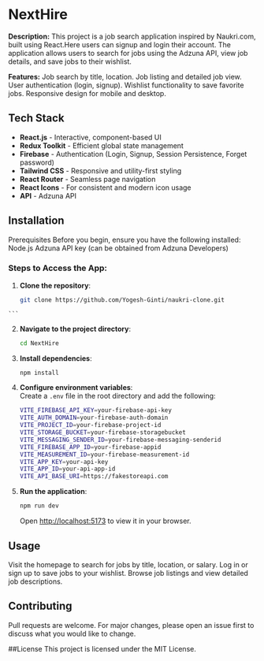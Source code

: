 # NextHire

**Description:**
This project is a job search application inspired by Naukri.com, built using React.Here users can signup and login their account. The application allows users to search for jobs using the Adzuna API, view job details, and save jobs to their wishlist.

**Features:**
Job search by title, location.
Job listing and detailed job view.
User authentication (login, signup).
Wishlist functionality to save favorite jobs.
Responsive design for mobile and desktop.

## Tech Stack

- **React.js** - Interactive, component-based UI
- **Redux Toolkit** - Efficient global state management
- **Firebase** - Authentication (Login, Signup, Session Persistence, Forget password)
- **Tailwind CSS** - Responsive and utility-first styling
- **React Router** - Seamless page navigation
- **React Icons** - For consistent and modern icon usage
- **API** - Adzuna API


## Installation
Prerequisites
Before you begin, ensure you have the following installed:
Node.js
Adzuna API key (can be obtained from Adzuna Developers)
  ### Steps to Access the App:
  
  1. **Clone the repository**:
      ```bash
      git clone https://github.com/Yogesh-Ginti/naukri-clone.git
    ```

2. **Navigate to the project directory**:
    ```bash
    cd NextHire
    ```

3. **Install dependencies**:
    ```bash
    npm install
    ```

4. **Configure environment variables**:  
   Create a `.env` file in the root directory and add the following:
    ```bash
    VITE_FIREBASE_API_KEY=your-firebase-api-key
    VITE_AUTH_DOMAIN=your-firebase-auth-domain
    VITE_PROJECT_ID=your-firebase-project-id
    VITE_STORAGE_BUCKET=your-firebase-storagebucket
    VITE_MESSAGING_SENDER_ID=your-firebase-messaging-senderid
    VITE_FIREBASE_APP_ID=your-firebase-appid
    VITE_MEASUREMENT_ID=your-firebase-measurement-id
    VITE_APP_KEY=your-api-key
    VITE_APP_ID=your-api-app-id
    VITE_API_BASE_URI=https://fakestoreapi.com
    ```

5. **Run the application**:
    ```bash
    npm run dev
    ```  
    Open [http://localhost:5173](http://localhost:5173) to view it in your browser.

## Usage
Visit the homepage to search for jobs by title, location, or salary.
Log in or sign up to save jobs to your wishlist.
Browse job listings and view detailed job descriptions.




## Contributing
Pull requests are welcome. For major changes, please open an issue first to discuss what you would like to change.

##License
This project is licensed under the MIT License.
